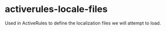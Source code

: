 # activerules-locale-files
Used in ActiveRules to define the localization files we will attempt to load.
